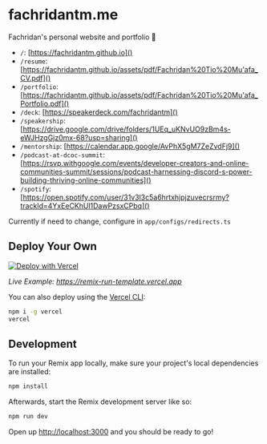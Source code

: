 # fachridantm.me

Fachridan's personal website and portfolio 🚀
- `/`: [https://fachridantm.github.io]()
- `/resume`: [https://fachridantm.github.io/assets/pdf/Fachridan%20Tio%20Mu'afa_CV.pdf]()
- `/portfolio`: [https://fachridantm.github.io/assets/pdf/Fachridan%20Tio%20Mu'afa_Portfolio.pdf]()
- `/deck`: [https://speakerdeck.com/fachridantm]()
- `/speakership`: [https://drive.google.com/drive/folders/1UEq_uKNvUO9zBm4s-eWJHzgGjz0mx-68?usp=sharing]()
- `/mentorship`: [https://calendar.app.google/AvPhX5gM7ZeZvdFj9]()
- `/podcast-at-dcoc-summit`: [https://rsvp.withgoogle.com/events/developer-creators-and-online-communities-summit/sessions/podcast-harnessing-discord-s-power-building-thriving-online-communities]()
- `/spotify`: [https://open.spotify.com/user/31v3l3c5a6hrtxhjpjzuvecrsrmy?trackId=4YxEeCKhUl1DawPzsxCPbq]()

Currently if need to change, configure in `app/configs/redirects.ts`

## Deploy Your Own

[![Deploy with Vercel](https://vercel.com/button)](https://vercel.com/new/clone?repository-url=https://github.com/vercel/vercel/tree/main/examples/remix&template=remix)

_Live Example: https://remix-run-template.vercel.app_

You can also deploy using the [Vercel CLI](https://vercel.com/cli):

```sh
npm i -g vercel
vercel
```

## Development

To run your Remix app locally, make sure your project's local dependencies are installed:

```sh
npm install
```

Afterwards, start the Remix development server like so:

```sh
npm run dev
```

Open up [http://localhost:3000](http://localhost:3000) and you should be ready to go!
